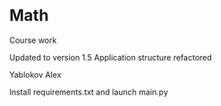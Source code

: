 # Math
Сourse work

Updated to version 1.5
Application structure refactored

Yablokov Alex

Install requirements.txt and launch main.py
